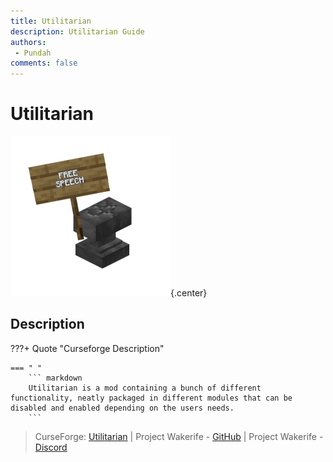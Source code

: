 ```yaml
---
title: Utilitarian
description: Utilitarian Guide
authors: 
 - Pundah
comments: false
---
```

# Utilitarian
![](img/Utilitarian.png){.center}
## Description
???+ Quote "Curseforge Description"

    === " "
        ``` markdown
        Utilitarian is a mod containing a bunch of different functionality, neatly packaged in different modules that can be disabled and enabled depending on the users needs.
        ```

> CurseForge: [Utilitarian](https://www.curseforge.com/minecraft/mc-mods/utilitarian) | Project Wakerife - [GitHub](https://github.com/Pundah) | Project Wakerife - [Discord](https://discord.gg/M4HQTQ9g9f)